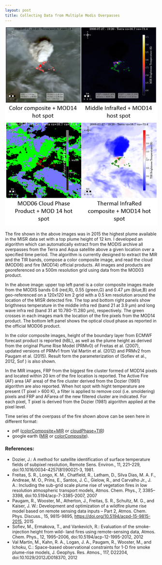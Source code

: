 ```yaml
---
layout: post
title: Collecting Data from Multiple Modis Overpasses
---
```



![placeholder](/data/modisOverpasses/overview_MISR_highest_Plume.png "?")

The fire shown in the above images was in 2015 the highest plume available in the MISR data set with a top plume height of 12 km. 
I developed an algorithm which can automatically extract from the MODIS archive all overpasses from the Terra and Aqua satellite above a given location over a specified time period. The algorithm is currently designed to extract the MIR and the TIR bands, compose a color composite image, and read the cloud (MOD06) and fire (MOD14) official products. All images and products are georeferenced on a 500m resolution grid using data from the MOD03 product. 

In the above image: upper top left panel is a color composite images made from the MODIS
bands 0.6 (red,R), 0.55 (green,G) and 0.47 μm (blue,B) and geo-referenced on a 120x120 km 2 grid with a
0.5 km resolution around the location of the MISR detected fire. The top and bottom right panels show brigthness
temperature in the middle infra red (band 21 at 3.9 μm) and long wave infra red (band 31 at 10.780-11.280 μm), respectively. The green crosses in each images mark the location of the fire pixels from the MOD14 product.
The bottom left panel shows the optical cloud phase as reported in the official MOD06 product.

In the color composite images, height of the boundary layer from ECMWF forecast product is reported
(hBL), as well as the plume height as derived from the original Plume Rise Model (PRMv0) of Freitas et al.
(2007), updated versions of PRMv1 from Val Martin et al. (2012) and PRMv2 from Paugam et al.
(2015). Result form the parameterization of (Sofiev et al., 2012, Sof ) is also shown.

In the MIR images, FRP from the biggest fire cluster formed of MOD14 pixels and located within 20 km of
the fire location is reported. The Active Fire (AF) area (AF area) of the fire cluster derived from the Dozier
(1981) algorithm are also reported. When hot spot with hight temperature are present (T pixel > 600 K), a filter is applied
to remove cool (i.e. smoldering) pixels and FRP and AFarea of the new filtered cluster are indicated. For each
pixel, T pixel is derived from the Dozier (1981) algorithm applied at the pixel level.

Time series of the overpass of the fire shown above can be seen here in different format:

- pdf ([colorComposite+MIR](/data/modisOverpasses/MM08_timehistory.pdf) or [cloudPhase+TIR](/data/modisOverpasses/MM08_timehistory_TIR_CP.pdf))
- google earth ([MIR](/data/modisOverpasses/MM08_mir.kmz) or [colorComposite](/data/modisOverpasses/MM08_visible.kmz)). 


### References: 

* Dozier, J.: A method for satellite identification of surface temperature fields of subpixel resolution, Remote Sens. Environ., 11, 221–229, doi:10.1016/0034-4257(81)90021-3, 1981.
* Freitas, S. R., Longo, K. M., Chatfield, R., Latham, D., Silva Dias, M. A. F., Andreae, M. O., Prins, E., Santos, J. C., Gielow, R., and Carvalho Jr., J. A.: Including the sub-grid scale plume rise of vegetation fires in low resolution atmospheric transport models, Atmos. Chem. Phys., 7, 3385–3398, doi:10.5194/acp-7-3385-2007, 2007
* Paugam, R., Wooster, M., Atherton, J., Freitas, S. R., Schultz, M. G., and Kaiser, J. W.: Development and optimization of a wildfire plume rise model based on remote sensing data inputs – Part 2, Atmos. Chem. Phys. Discuss., 15, 9815-9895, https://doi.org/10.5194/acpd-15-9815-2015, 2015
* Sofiev, M., Ermakova, T., and Vankevich, R.: Evaluation of the smoke-injection height from wild- land fires using remote-sensing data, Atmos. Chem. Phys., 12, 1995–2006, doi:10.5194/acp-12-1995-2012, 2012
* Val Martin, M., Kahn, R. A., Logan, J. A., Paugam, R., Wooster, M., and Ichoku, C.: Space-based observational constraints for 1-D fire smoke plume-rise models, J. Geophys. Res. Atmos., 117, D22204, doi:10.1029/2012JD018370, 2012

